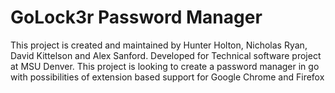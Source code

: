 # GoLock3r Password Manager
This project is created and maintained by Hunter Holton, Nicholas Ryan, David Kittelson and Alex Sanford. Developed for Technical software project at MSU Denver. This project is looking to create a password manager in go with possibilities of extension based support for Google Chrome and Firefox
